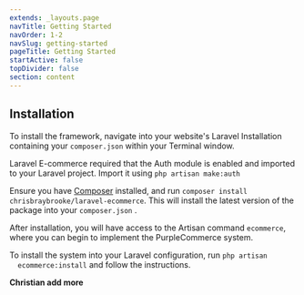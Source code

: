 ```yaml
---
extends: _layouts.page
navTitle: Getting Started
navOrder: 1-2
navSlug: getting-started
pageTitle: Getting Started
startActive: false
topDivider: false
section: content
---
```


<h2>Installation</h2>

<p>To install the framework, navigate into your website's Laravel Installation
containing your <code>composer.json</code> within your Terminal window.</p>

<p class="alert alert-info">
    Laravel E-commerce required that the Auth module is enabled and imported to your Laravel project. Import it using <code>php artisan make:auth</code>
</p>

<p>Ensure you have <a href="https://getcomposer.org/" target="_blank">Composer</a>
installed, and run <code>composer install chrisbraybrooke/laravel-ecommerce</code>.
This will install the latest version of the package into your <code>composer.json</code>
.</p>

<p>After installation, you will have access to the Artisan command <code>ecommerce</code>,
  where you can begin to implement the PurpleCommerce system.</p>

<p>To install the system into your Laravel configuration, run <code>php artisan
  ecommerce:install</code> and follow the instructions.</p>

<p><strong>Christian add more</strong></p>
